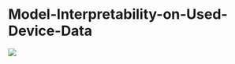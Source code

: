 # Model-Interpretability-on-Used-Device-Data

![](http://ForTheBadge.com/images/badges/made-with-python.svg)
